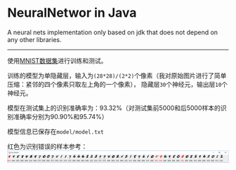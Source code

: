 # NeuralNetwor in Java
A neural nets implementation only based on jdk that does not depend on any other libraries.

---

使用[MNIST数据集](http://yann.lecun.com/exdb/mnist/)进行训练和测试。

训练的模型为单隐藏层，输入为`(28*28)/(2*2)`个像素（我对原始图片进行了简单压缩：紧邻的四个像素只取左上角的一个像素），
隐藏层`30`个神经元，输出层`10`个神经元。

模型在测试集上的识别准确率为：93.32%（对测试集前5000和后5000样本的识别准确率分别为90.90%和95.74%）

模型信息已保存在`model/model.txt`

红色为识别错误的样本参考：
![识别测试](https://github.com/xuejianbest/images/blob/master/NN/test.png)
